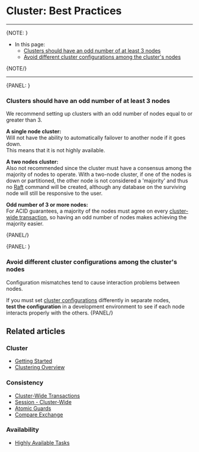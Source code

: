 # Cluster: Best Practices

---

{NOTE: }

* In this page:
   * [Clusters should have an odd number of at least 3 nodes](../../server/clustering/cluster-best-practice-and-configuration#clusters-should-have-an-odd-number-of-at-least-3-nodes)
   * [Avoid different cluster configurations among the cluster's nodes](../../server/clustering/cluster-best-practice-and-configuration#avoid-different-cluster-configurations-among-the-clusters-nodes)

{NOTE/}

---

{PANEL: }

### Clusters should have an odd number of at least 3 nodes

We recommend setting up clusters with an odd number of nodes equal to or greater than 3.

**A single node cluster:**  
Will not have the ability to automatically failover to another node if it goes down.  
This means that it is not highly available.  

**A two nodes cluster:**  
Also not recommended since the cluster must have a consensus among the majority of nodes to operate.
With a two-node cluster, if one of the nodes is down or partitioned, the other node is not considered a 'majority'
and thus no [Raft](../../glossary/raft-algorithm) 
command will be created, although any database on the surviving node will still be responsive to the user.  

**Odd number of 3 or more nodes:**  
For ACID guarantees, a majority of the nodes must agree on every [cluster-wide transaction](../../server/clustering/cluster-transactions), 
so having an odd number of nodes makes achieving the majority easier.

{PANEL/}

{PANEL: }

### Avoid different cluster configurations among the cluster's nodes

Configuration mismatches tend to cause interaction problems between nodes.

If you must set [cluster configurations](../../server/configuration/cluster-configuration) differently in separate nodes,  
**test the configuration** in a development environment to see if each node interacts properly with the others.
{PANEL/}

## Related articles 

### Cluster

- [Getting Started](../../start/getting-started)
- [Clustering Overview](../../server/clustering/overview)

### Consistency

- [Cluster-Wide Transactions](../../server/clustering/cluster-transactions)
- [Session - Cluster-Wide](../../client-api/session/cluster-transaction)
- [Atomic Guards](../../client-api/operations/compare-exchange/atomic-guards)
- [Compare Exchange](../../client-api/operations/compare-exchange/overview)

### Availability

- [Highly Available Tasks](../../server/clustering/distribution/highly-available-tasks)

